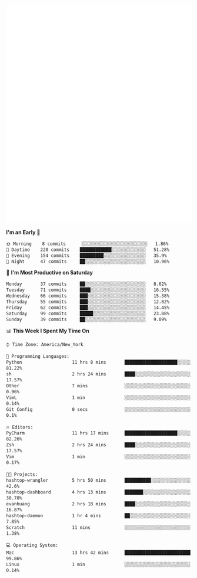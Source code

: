 <a href="https://github.com/jstrieb/github-stats">
 
![](https://github.com/evanhuang117/github-stats/blob/master/generated/overview.svg)
![](https://github.com/evanhuang117/github-stats/blob/master/generated/languages.svg)

</a>

<!--START_SECTION:waka-->
**I'm an Early 🐤** 

```text
🌞 Morning    8 commits      ░░░░░░░░░░░░░░░░░░░░░░░░░   1.86% 
🌆 Daytime    220 commits    ████████████░░░░░░░░░░░░░   51.28% 
🌃 Evening    154 commits    █████████░░░░░░░░░░░░░░░░   35.9% 
🌙 Night      47 commits     ██░░░░░░░░░░░░░░░░░░░░░░░   10.96%

```
📅 **I'm Most Productive on Saturday** 

```text
Monday       37 commits     ██░░░░░░░░░░░░░░░░░░░░░░░   8.62% 
Tuesday      71 commits     ████░░░░░░░░░░░░░░░░░░░░░   16.55% 
Wednesday    66 commits     ███░░░░░░░░░░░░░░░░░░░░░░   15.38% 
Thursday     55 commits     ███░░░░░░░░░░░░░░░░░░░░░░   12.82% 
Friday       62 commits     ███░░░░░░░░░░░░░░░░░░░░░░   14.45% 
Saturday     99 commits     █████░░░░░░░░░░░░░░░░░░░░   23.08% 
Sunday       39 commits     ██░░░░░░░░░░░░░░░░░░░░░░░   9.09%

```


📊 **This Week I Spent My Time On** 

```text
⌚︎ Time Zone: America/New_York

💬 Programming Languages: 
Python                   11 hrs 8 mins       ████████████████████░░░░░   81.22% 
sh                       2 hrs 24 mins       ████░░░░░░░░░░░░░░░░░░░░░   17.57% 
Other                    7 mins              ░░░░░░░░░░░░░░░░░░░░░░░░░   0.96% 
VimL                     1 min               ░░░░░░░░░░░░░░░░░░░░░░░░░   0.14% 
Git Config               0 secs              ░░░░░░░░░░░░░░░░░░░░░░░░░   0.1%

🔥 Editors: 
PyCharm                  11 hrs 17 mins      ████████████████████░░░░░   82.26% 
Zsh                      2 hrs 24 mins       ████░░░░░░░░░░░░░░░░░░░░░   17.57% 
Vim                      1 min               ░░░░░░░░░░░░░░░░░░░░░░░░░   0.17%

🐱‍💻 Projects: 
hashtop-wrangler         5 hrs 50 mins       ██████████░░░░░░░░░░░░░░░   42.6% 
hashtop-dashboard        4 hrs 13 mins       ███████░░░░░░░░░░░░░░░░░░   30.78% 
evanhuang                2 hrs 18 mins       ████░░░░░░░░░░░░░░░░░░░░░   16.87% 
hashtop-daemon           1 hr 4 mins         ██░░░░░░░░░░░░░░░░░░░░░░░   7.85% 
Scratch                  11 mins             ░░░░░░░░░░░░░░░░░░░░░░░░░   1.38%

💻 Operating System: 
Mac                      13 hrs 42 mins      █████████████████████████   99.86% 
Linux                    1 min               ░░░░░░░░░░░░░░░░░░░░░░░░░   0.14%

```


<!--END_SECTION:waka-->
